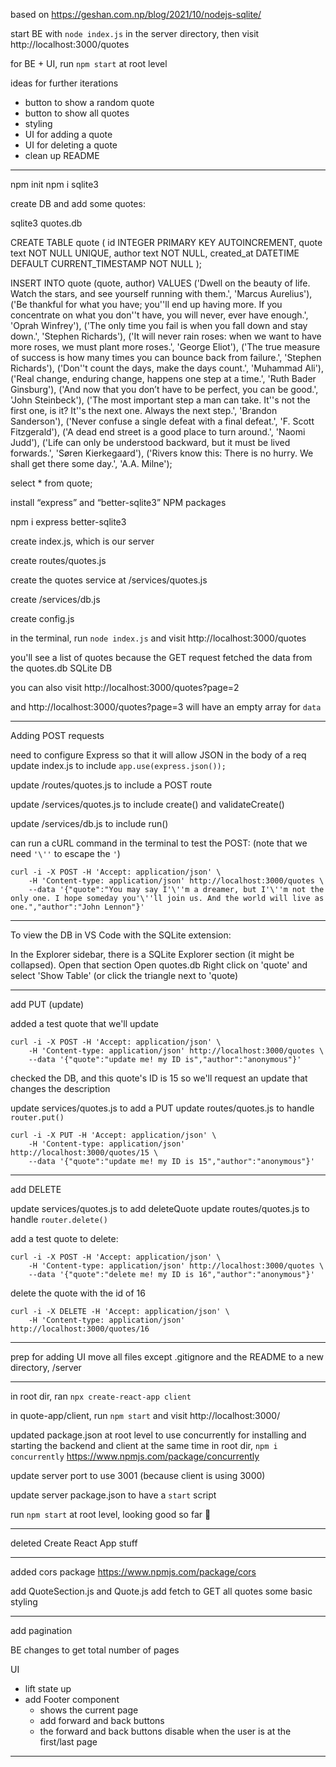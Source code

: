 based on https://geshan.com.np/blog/2021/10/nodejs-sqlite/

start BE with `node index.js` in the server directory, then visit http://localhost:3000/quotes

for BE + UI, run `npm start` at root level

ideas for further iterations

- button to show a random quote
- button to show all quotes
- styling
- UI for adding a quote
- UI for deleting a quote
- clean up README

---

npm init
npm i sqlite3

create DB and add some quotes:

sqlite3 quotes.db

CREATE TABLE quote (
id INTEGER PRIMARY KEY AUTOINCREMENT,
quote text NOT NULL UNIQUE,
author text NOT NULL,
created_at DATETIME DEFAULT CURRENT_TIMESTAMP NOT NULL
);

INSERT INTO quote (quote, author) VALUES
('Dwell on the beauty of life. Watch the stars, and see yourself running with them.', 'Marcus Aurelius'),
('Be thankful for what you have; you''ll end up having more. If you concentrate on what you don''t have, you will never, ever have enough.', 'Oprah Winfrey'),
('The only time you fail is when you fall down and stay down.', 'Stephen Richards'),
('It will never rain roses: when we want to have more roses, we must plant more roses.', 'George Eliot'),
('The true measure of success is how many times you can bounce back from failure.', 'Stephen Richards'),
('Don''t count the days, make the days count.', 'Muhammad Ali'),
('Real change, enduring change, happens one step at a time.', 'Ruth Bader Ginsburg'),
('And now that you don’t have to be perfect, you can be good.', 'John Steinbeck'),
('The most important step a man can take. It''s not the first one, is it? It''s the next one. Always the next step.', 'Brandon Sanderson'),
('Never confuse a single defeat with a final defeat.', 'F. Scott Fitzgerald'),
('A dead end street is a good place to turn around.', 'Naomi Judd'),
('Life can only be understood backward, but it must be lived forwards.', 'Søren Kierkegaard'),
('Rivers know this: There is no hurry. We shall get there some day.', 'A.A. Milne');

select \* from quote;

install “express” and “better-sqlite3” NPM packages

npm i express better-sqlite3

create index.js, which is our server

create routes/quotes.js

create the quotes service at /services/quotes.js

create /services/db.js

create config.js

in the terminal, run `node index.js` and visit http://localhost:3000/quotes

you'll see a list of quotes because the GET request fetched the data from the quotes.db SQLite DB

you can also visit http://localhost:3000/quotes?page=2

and http://localhost:3000/quotes?page=3 will have an empty array for `data`

---

Adding POST requests

need to configure Express so that it will allow JSON in the body of a req
update index.js to include `app.use(express.json());`

update /routes/quotes.js to include a POST route

update /services/quotes.js to include create() and validateCreate()

update /services/db.js to include run()

can run a cURL command in the terminal to test the POST:
(note that we need `'\''` to escape the `'`)

```
curl -i -X POST -H 'Accept: application/json' \
    -H 'Content-type: application/json' http://localhost:3000/quotes \
    --data '{"quote":"You may say I'\''m a dreamer, but I'\''m not the only one. I hope someday you'\''ll join us. And the world will live as one.","author":"John Lennon"}'
```

---

To view the DB in VS Code with the SQLite extension:

In the Explorer sidebar, there is a SQLite Explorer section (it might be collapsed).
Open that section
Open quotes.db
Right click on 'quote' and select 'Show Table' (or click the triangle next to 'quote)

---

add PUT (update)

added a test quote that we'll update

```
curl -i -X POST -H 'Accept: application/json' \
    -H 'Content-type: application/json' http://localhost:3000/quotes \
    --data '{"quote":"update me! my ID is","author":"anonymous"}'
```

checked the DB, and this quote's ID is 15
so we'll request an update that changes the description

update services/quotes.js to add a PUT
update routes/quotes.js to handle `router.put()`

```
curl -i -X PUT -H 'Accept: application/json' \
    -H 'Content-type: application/json' http://localhost:3000/quotes/15 \
    --data '{"quote":"update me! my ID is 15","author":"anonymous"}'
```

---

add DELETE

update services/quotes.js to add deleteQuote
update routes/quotes.js to handle `router.delete()`

add a test quote to delete:

```
curl -i -X POST -H 'Accept: application/json' \
    -H 'Content-type: application/json' http://localhost:3000/quotes \
    --data '{"quote":"delete me! my ID is 16","author":"anonymous"}'
```

delete the quote with the id of 16

```
curl -i -X DELETE -H 'Accept: application/json' \
    -H 'Content-type: application/json' http://localhost:3000/quotes/16
```

---

prep for adding UI
move all files except .gitignore and the README to a new directory, /server

---

in root dir, ran `npx create-react-app client`

in quote-app/client, run `npm start` and visit http://localhost:3000/

updated package.json at root level to use concurrently for installing and starting the backend and client at the same time
in root dir, `npm i concurrently` https://www.npmjs.com/package/concurrently

update server port to use 3001 (because client is using 3000)

update server package.json to have a `start` script

run `npm start` at root level, looking good so far 🎉

---

deleted Create React App stuff

---

added cors package https://www.npmjs.com/package/cors

add QuoteSection.js and Quote.js
add fetch to GET all quotes
some basic styling

---

add pagination

BE changes to get total number of pages

UI

- lift state up
- add Footer component
  - shows the current page
  - add forward and back buttons
  - the forward and back buttons disable when the user is at the first/last page

---
